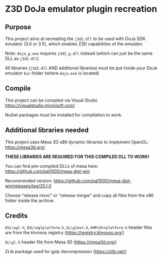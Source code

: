 # Z3D DoJa emulator plugin recreation

## Purpose

This project aims at recreating the `j3d2.dll` to be used with DoJa SDK emulator (3.0 or 3.5),
which enables Z3D capabilities of the emulator.

Note: `doja_g.exe` requires `j3d2_g.dll` instead (which can just be the same DLL as `j3d2.dll`)

All libraries (`j3d2.dll` AND additional libraries) must be put inside your DoJa emulator `bin` folder (where `doja.exe` is located)

## Compile

This project can be compiled via Visual Studio https://visualstudio.microsoft.com/

NuGet packages must be installed for compilation to work.

## Additional libraries needed

This project uses Mesa 3D x86 dynamic libraries to implement OpenGL: https://mesa3d.org/

**THESE LIBRARIES ARE REQUIRED FOR THIS COMPILED DLL TO WORK!**

You can find pre-compiled DLLs of mesa here: https://github.com/pal1000/mesa-dist-win

Recommended version: https://github.com/pal1000/mesa-dist-win/releases/tag/25.1.0

Choose "release msvc" or "release mingw" and copy all files from the x86 folder inside the archive.

## Credits

`EGL\egl.h`, `EGL\eglplatform.h`, `GL\glext.h`, `KHR\khrplatform.h` header files are from the khronos registry (https://registry.khronos.org/)

`GL\gl.h` header file from Mesa 3D (https://mesa3d.org/)

ZLib package used for gzip decompression (https://zlib.net/)